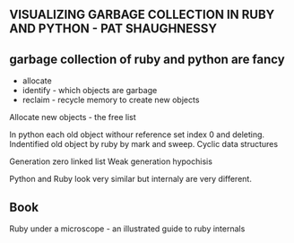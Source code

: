 VISUALIZING GARBAGE COLLECTION IN RUBY AND PYTHON - PAT SHAUGHNESSY
-------------------------------------------------------------------

garbage collection of ruby and python are fancy
-----------------------------------------------

- allocate
- identify - which objects are garbage
- reclaim - recycle memory to create new objects

Allocate new objects - the free list

In python each old object withour reference set index 0 and deleting.
Indentified old object by ruby by mark and sweep.
Cyclic data structures

Generation zero linked list
Weak generation hypochisis

Python and Ruby look very similar but internaly are very different.

Book
----

Ruby under a microscope - an illustrated guide to ruby internals

